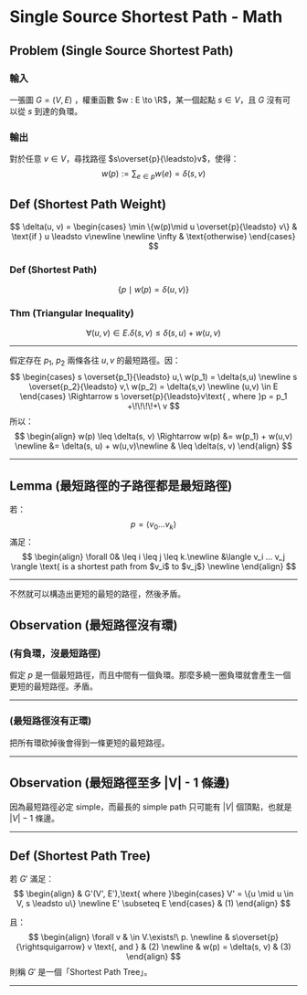 # Single Source Shortest Path - Math

## Problem (Single Source Shortest Path)

### 輸入

一張圖 $G = (V, E)$ ，權重函數 $w : E \to \R$，某一個起點 $s \in V$，且 $G$ 沒有可以從 $s$ 到達的負環。

### 輸出

對於任意 $v \in V$，尋找路徑 $s\overset{p}{\leadsto}v$，使得：
$$
w(p) := \sum_{e \in p} w(e) = \delta(s, v)
$$
## Def (Shortest Path Weight)

$$
\delta(u, v) = \begin{cases}
\min \{w(p)\mid u \overset{p}{\leadsto} v\} & \text{if } u \leadsto v\newline \newline
\infty & \text{otherwise}
\end{cases}
$$

### Def (Shortest Path)

$$
\{p \mid w(p) = \delta(u,v)\}
$$

### Thm (Triangular Inequality)

$$
\forall (u,v) \in E.\delta(s,v) \leq \delta(s,u) + w(u,v)
$$

---

假定存在 $p_1$, $p_2$ 兩條各往 $u, v$ 的最短路徑。因：
$$
\begin{cases}
s \overset{p_1}{\leadsto} u,\ w(p_1) = \delta(s,u) \newline
s \overset{p_2}{\leadsto} v,\ w(p_2) = \delta(s,v) \newline
(u,v) \in E
\end{cases}
\Rightarrow s \overset{p}{\leadsto}v\text{ , where }p = p_1 +\!\!\!\!+\ v
$$
所以：
$$
\begin{align}
w(p) \leq \delta(s, v) \Rightarrow w(p) &= w(p_1) + w(u,v) \newline
&= \delta(s, u) + w(u,v)\newline
& \leq \delta(s, v)
\end{align}
$$

---

## Lemma (最短路徑的子路徑都是最短路徑)

若：
$$
p = \langle v_0 ... v_k \rangle
$$
滿足：
$$
\begin{align}
\forall 0& \leq i \leq j \leq k.\newline
&\langle v_i ... v_j \rangle \text{ is a shortest path from $v_i$ to $v_j$}
\newline
\end{align}
$$

---

不然就可以構造出更短的最短的路徑，然後矛盾。

## Observation (最短路徑沒有環)

### (有負環，沒最短路徑)

假定 $p$ 是一個最短路徑，而且中間有一個負環。那麼多繞一圈負環就會產生一個更短的最短路徑。矛盾。

---

### (最短路徑沒有正環)

把所有環砍掉後會得到一條更短的最短路徑。

---

## Observation (最短路徑至多 |V| - 1 條邊)

因為最短路徑必定 simple，而最長的 simple path 只可能有 $|V|$ 個頂點，也就是 $|V| - 1$ 條邊。

---

## Def (Shortest Path Tree)

若 $G'$ 滿足：
$$
\begin{align}
& G'(V', E'),\text{ where }\begin{cases}
V' = \{u \mid u \in V, s \leadsto u\} \newline
E' \subseteq E
\end{cases}
& (1)
\end{align}
$$


且：
$$
\begin{align}
\forall v & \in V.\exists!\ p. \newline 
& s\overset{p} {\rightsquigarrow} v \text{,  and   } & (2)
\newline & w(p) = \delta(s, v) & (3)
\end{align}
$$
則稱 $G'$ 是一個「Shortest Path Tree」。

---

